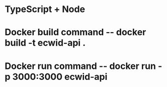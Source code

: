 # TypeScript + Node

# Docker build command -- docker build -t ecwid-api . 

# Docker run command -- docker run -p 3000:3000 ecwid-api
